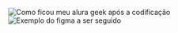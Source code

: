 ![Como ficou meu alura geek após a codificação](https://github.com/Ana-Paula1979/MeuDesafioAluraGeek/assets/129860125/f85737a8-4908-40de-adfb-641d2618ad2f)
![Exemplo do figma a ser seguido](https://github.com/Ana-Paula1979/MeuDesafioAluraGeek/assets/129860125/47cfa05f-29ef-4b0e-a10f-1bfcef1c7e36)
